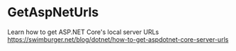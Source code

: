 # GetAspNetUrls
Learn how to get ASP.NET Core's local server URLs
https://swimburger.net/blog/dotnet/how-to-get-aspdotnet-core-server-urls
